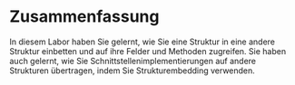 # Zusammenfassung

In diesem Labor haben Sie gelernt, wie Sie eine Struktur in eine andere Struktur einbetten und auf ihre Felder und Methoden zugreifen. Sie haben auch gelernt, wie Sie Schnittstellenimplementierungen auf andere Strukturen übertragen, indem Sie Strukturembedding verwenden.
